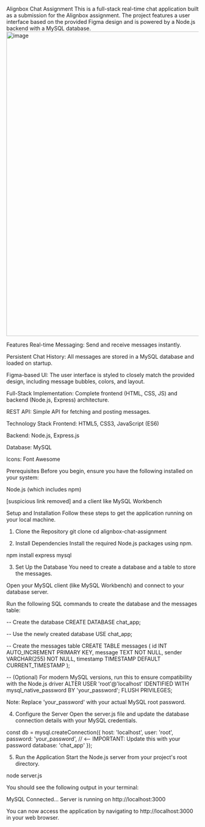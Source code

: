 Alignbox Chat Assignment
This is a full-stack real-time chat application built as a submission for the Alignbox assignment. The project features a user interface based on the provided Figma design and is powered by a Node.js backend with a MySQL database.
<img width="667" height="796" alt="image" src="https://github.com/user-attachments/assets/630b0d5a-ea28-4521-94b7-aade3087eb4a" />


Features
Real-time Messaging: Send and receive messages instantly.

Persistent Chat History: All messages are stored in a MySQL database and loaded on startup.

Figma-based UI: The user interface is styled to closely match the provided design, including message bubbles, colors, and layout.

Full-Stack Implementation: Complete frontend (HTML, CSS, JS) and backend (Node.js, Express) architecture.

REST API: Simple API for fetching and posting messages.

Technology Stack
Frontend: HTML5, CSS3, JavaScript (ES6)

Backend: Node.js, Express.js

Database: MySQL

Icons: Font Awesome

Prerequisites
Before you begin, ensure you have the following installed on your system:

Node.js (which includes npm)

[suspicious link removed] and a client like MySQL Workbench

Setup and Installation
Follow these steps to get the application running on your local machine.

1. Clone the Repository
git clone <your-github-repo-url>
cd alignbox-chat-assignment

2. Install Dependencies
Install the required Node.js packages using npm.

npm install express mysql

3. Set Up the Database
You need to create a database and a table to store the messages.

Open your MySQL client (like MySQL Workbench) and connect to your database server.

Run the following SQL commands to create the database and the messages table:

-- Create the database
CREATE DATABASE chat_app;

-- Use the newly created database
USE chat_app;

-- Create the messages table
CREATE TABLE messages (
    id INT AUTO_INCREMENT PRIMARY KEY,
    message TEXT NOT NULL,
    sender VARCHAR(255) NOT NULL,
    timestamp TIMESTAMP DEFAULT CURRENT_TIMESTAMP
);

-- (Optional) For modern MySQL versions, run this to ensure compatibility with the Node.js driver
ALTER USER 'root'@'localhost' IDENTIFIED WITH mysql_native_password BY 'your_password';
FLUSH PRIVILEGES;


Note: Replace 'your_password' with your actual MySQL root password.

4. Configure the Server
Open the server.js file and update the database connection details with your MySQL credentials.

const db = mysql.createConnection({
    host: 'localhost',
    user: 'root',
    password: 'your_password', // <-- IMPORTANT: Update this with your password
    database: 'chat_app'
});

5. Run the Application
Start the Node.js server from your project's root directory.

node server.js

You should see the following output in your terminal:

MySQL Connected...
Server is running on http://localhost:3000

You can now access the application by navigating to http://localhost:3000 in your web browser.
